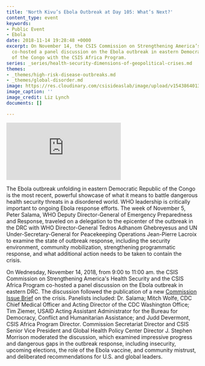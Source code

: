 ```yaml
---
title: 'North Kivu’s Ebola Outbreak at Day 105: What’s Next?'
content_type: event
keywords:
- Public Event
- Ebola
date: 2018-11-14 19:28:48 +0000
excerpt: On November 14, the CSIS Commission on Strengthening America’s Health Security
  co-hosted a panel discussion on the Ebola outbreak in eastern Democratic Republic
  of the Congo with the CSIS Africa Program.
series: _series/health-security-dimensions-of-geopolitical-crises.md
themes:
- _themes/high-risk-disease-outbreaks.md
- _themes/global-disorder.md
image: https://res.cloudinary.com/csisideaslab/image/upload/v1543864013/health-commission/North_Kivu_Ebola_event_photo.jpg
image_caption: ''
image_credit: Liz Lynch
documents: []

---
```

<div class="video-wrapper post-feature-video"> <iframe allow="autoplay; encrypted-media" allowfullscreen="" frameborder="0" src="https://www.youtube.com/embed/th1p3ufUZW8"></iframe> </div>

The Ebola outbreak unfolding in eastern Democratic Republic of the Congo is the most recent, powerful showcase of what it means to battle dangerous health security threats in a disordered world. WHO leadership is critically important to ongoing Ebola response efforts. The week of November 5, Peter Salama, WHO Deputy Director-General of Emergency Preparedness and Response, traveled on a delegation to the epicenter of the outbreak in the DRC with WHO Director-General Tedros Adhanom Ghebreyesus and UN Under-Secretary-General for Peacekeeping Operations Jean-Pierre Lacroix to examine the state of outbreak response, including the security environment, community mobilization, strengthening programmatic response, and what additional action needs to be taken to contain the crisis. 

On Wednesday, November 14, 2018, from 9:00 to 11:00 am. the CSIS Commission on Strengthening America's Health Security and the CSIS Africa Program co-hosted a panel discussion on the Ebola outbreak in eastern DRC. The discussion followed the publication of a new [Commission Issue Brief](https://healthsecurity.csis.org/articles/north-kivu-s-ebola-outbreak-at-day-90-what-is-to-be-done/) on the crisis. Panelists included: Dr. Salama; Mitch Wolfe, CDC Chief Medical Officer and Acting Director of the CDC Washington Office; Tim Ziemer, USAID Acting Assistant Administrator for the Bureau for Democracy, Conflict and Humanitarian Assistance; and Judd Devermont, CSIS Africa Program Director. Commission Secretariat Director and CSIS Senior Vice President and Global Health Policy Center Director J. Stephen Morrison moderated the discussion, which examined impressive progress and dangerous gaps in the outbreak response, including insecurity, upcoming elections, the role of the Ebola vaccine, and community mistrust, and deliberated recommendations for U.S. and global leaders.